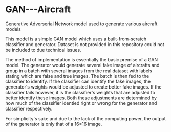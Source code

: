 # GAN---Aircraft
Generative Adverserial Network model used to generate various aircraft models

This model is a simple GAN model which uses a built-from-scratch classifier and generator. Dataset is not provided in this repository could not be included to due technical issues.

The method of implementation is essentially the basic premise of a GAN model. The generator would generate several fake image of aircrafts and group in a batch with several images from the real dataset with labels stating which are false and true images. The batch is then fed to the classifier to identify. If the classifier can identify the fake images, the generator's weights would be adjusted to create better fake images. If the classifier fails however, it is the classifier's weights that are adjusted to better identify these images. Both these adjustments are determined by how much of the classifier identied right or wrong for the generator and classifier respectively.

For simplicity's sake and due to the lack of the computing power, the output of the generator is only that of a 16*16 image.
